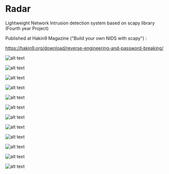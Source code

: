 # Radar
Lightweight Network Intrusion detection system based on scapy library (Fourth year Project) 

Published at Hakin9 Magazine ("Build your own NIDS with scapy") :

https://hakin9.org/download/reverse-engineering-and-password-breaking/


![alt text](Screenshots/0000.png "intro")


![alt text](Screenshots/figure%20-2-%20Attacker%20Interface.PNG)


![alt text](Screenshots/figure%20-4-%20ARP%20Spoofing%20in%20progress.PNG "ARP Spoofing attack")


![alt text](Screenshots/Figure%20-5-%20Target%20machine%20arp%20table.png "Victem Arp table")


![alt text](Screenshots/Figure%20-6-%20Detect%20ARP%20Spoofing.PNG "ARP spoofing attack detection")


![alt text](Screenshots/Figure%20-7-%20DNS%20Spoofing%20based%20on%20MITM.png "DNS spoofing scenario")


![alt text](Screenshots/Figure%20-9-%20DNS%20Spoofing%20Attack%20in%20progress.PNG "DNS Spoofing attack")


![alt text](Screenshots/Figure%20-10-%20%20Google%20website%20after%20DNS%20Spoofing.PNG "Result")


![alt text](Screenshots/Figure%20-11-%20%20DNS%20Spoofing%20Attack%20Detected.PNG "DNS spoofing attack detection")


![alt text](Screenshots/999.png "web apps attacks")


![alt text](Screenshots/0000.png "web apps attacks detection")


![alt text](Screenshots/8899.png "Tor traffics detector")

